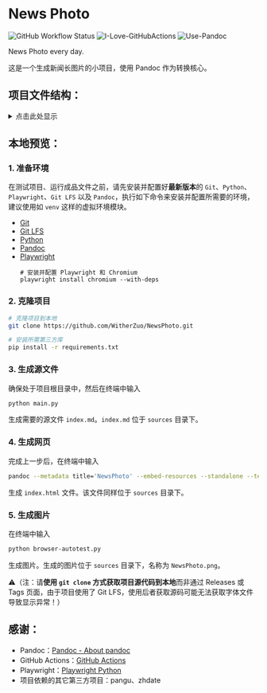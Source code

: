 # News Photo

![GitHub Workflow Status](https://img.shields.io/github/actions/workflow/status/WitherZuo/NewsPhoto/main.yml?style=for-the-badge&logo=github-actions&logoColor=white)  ![I-Love-GitHubActions](https://img.shields.io/badge/I%20%E2%9D%A4%20YOU-GITHUB%20ACTIONS-blue?style=for-the-badge&logo=github&logoColor=white)  ![Use-Pandoc](https://img.shields.io/badge/USE-Pandoc-red?style=for-the-badge&logo=markdown&logoColor=white)

News Photo every day.

这是一个生成新闻长图片的小项目，使用 Pandoc 作为转换核心。

## 项目文件结构：
<details>
<summary>点击此处显示</summary>

```
./NewsPhoto
│   .gitattributes（用于控制 Git LFS 大文件存储特性的设置）
│   .gitignore（配置应被 Git 忽略追踪的文件）
│   browser-autotest.py（浏览器自动化，从生成的页面截图）
│   LICENSE（项目许可）
│   main.py（项目主入口，生成所需的源文件：index.md）
│   news.txt（初始的新闻源稿，必需）
│   README.md（项目自述）
│   requirements.txt（项目的依赖项配置文件）
│
├───.github（GitHub 相关）
│   └───workflows（GitHub Actions 工作流）
│           main.yml（工作流任务配置）
│
├───.vscode（VS Code 项目配置）
│       tasks.json（工作区的可执行任务）
│       extensions.json（工作区建议的扩展）
│       settings.json（工作区建议的设置）
│
├───modules（项目功能模块）
│       __init__.py（模块初始化文件）
│       today.py（获取和当前日期时间有关的信息，包括农历日期）
│       bing.py（获取必应每日图片的数据，包括描述和图片自身）
│       zhdate.py（获取中国农历日期）
│       constants.py（农历月份数据）
│
├───push（可重用的任务）
│       preview.ps1（用于一键生成 NewsPhoto 并预览）
│       publish.ps1（用于一键上传 NewsPhoto 成品并生成 Release）
│
├───sources（项目源文件）
│   │   index.html（NewsPhoto 页面，默认不存在）
│   │   index.md（Markdown 版 NewsPhoto 文档，用于生成 index.html，默认不存在）
│   │   NewsPhoto.png（生成的 NewsPhoto 图片，默认不存在）
│   │
│   ├───fonts（字体）
│   │       .gitkeep（缺省文件）
│   │       MiSans-Regular.woff2（Mi Sans 字体，Regular 字重）
│   │       MiSans-Semibold.woff2（Mi Sans 字体，Semibold 字重）
│   │
│   ├───images（图片）
│   │       photo.jpg（当日的必应图片，默认不存在）
│   │       qrcode-springfestival.png（二维码，春节风格）
│   │       qrcode.png（二维码，正常风格）
│   │
│   └───styles（样式表）
│           footer.css（底部栏样式）
│           global.css（全局样式）
│           header.css（顶部栏样式）
│           index.css（样式主入口）
│           section.css（主要内容样式）
│           springfestival.css（春节特殊样式）
│
└───template（模板）
        newsphoto.html5（Pandoc 生成 HTML 文件时所需模板）
```

</details>

## 本地预览：

### 1. 准备环境

在测试项目、运行成品文件之前，请先安装并配置好**最新版本**的 `Git`、`Python`、`Playwright`、`Git LFS` 以及 `Pandoc`，执行如下命令来安装并配置所需要的环境，建议使用如 `venv` 这样的虚拟环境模块。

- [Git](https://git-scm.com/downloads)
- [Git LFS](https://github.com/git-lfs/git-lfs#installing)
- [Python](https://www.python.org/downloads/)
- [Pandoc](https://pandoc.org/installing.html)
- [Playwright](https://playwright.dev/python/docs/intro#installing-playwright)
    ```
    # 安装并配置 Playwright 和 Chromium
    playwright install chromium --with-deps
    ```

### 2. 克隆项目
```bash
# 克隆项目到本地
git clone https://github.com/WitherZuo/NewsPhoto.git

# 安装所需第三方库
pip install -r requirements.txt
```

### 3. 生成源文件

确保处于项目根目录中，然后在终端中输入

```bash
python main.py
```

生成需要的源文件 `index.md`。`index.md` 位于 `sources` 目录下。

### 4. 生成网页

完成上一步后，在终端中输入

```bash
pandoc --metadata title='NewsPhoto' --embed-resources --standalone --template='template/newsphoto.html5' --css sources/styles/index.css sources/index.md --output sources/index.html
```

生成 `index.html` 文件。该文件同样位于 `sources` 目录下。

### 5. 生成图片

在终端中输入

```bash
python browser-autotest.py
```

生成图片。生成的图片位于 `sources` 目录下，名称为 `NewsPhoto.png`。

⚠️（注：请**使用 `git clone` 方式获取项目源代码到本地**而非通过 Releases 或 Tags 页面，由于项目使用了 Git LFS，使用后者获取源码可能无法获取字体文件导致显示异常！）

## 感谢：

- Pandoc：[Pandoc - About pandoc](https://pandoc.org/index.html)
- GitHub Actions：[GitHub Actions](https://github.com/features/actions)
- Playwright：[Playwright Python](https://playwright.dev/python/)
- 项目依赖的其它第三方项目：pangu、zhdate